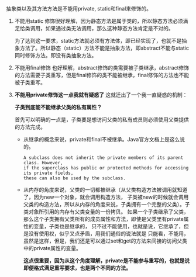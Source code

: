 抽象类以及其方法方法是不能用private, static和final来修饰的。
1. 不能用static 修饰很好理解，因为静态方法是属于类的，所以静态方法必须满足给类调用，如果通过类无法调用，那么这种静态方法肯定是不对的。

   为了达到这一要求，static方法就必须有方法体，即已经实现了，也就不是抽象方法了。所以静态（static）方法不能是抽象方法，即abstract不能与static同时修饰方法。即没有类抽象方法。

2. 不能用final修饰 也好理解，abstract修饰的类需要被子类继承，abstract修饰的方法需要子类重写，但是final修饰的类不能被继承，final修饰的方法也不能被子类重写。
3. **不能用private修饰这一点我就有疑惑了** 这就迁出了一个我一直疑惑的机制：

   **子类到底能不能继承父类的私有属性？**

   首先可以明确的一点是，子类要是想访问父类的私有成员则必须使用父类提供的方法完成。
   - 从继承的概念来说，private和final不被继承。Java官方文档上是这么说的。
     ```
     A subclass does not inherit the private members of its parent class. However,
     if the superclass has public or protected methods for accessing its private fields,
     these can also be used by the subclass.
     ```
     
   - 从内存的角度来说，父类的一切都被继承（从父类构造方法被调用就知道了，因为new一个对象，就会调用构造方法，
     子类被new的时候就会调用父类的构造方法，所以从内存的角度来说，子类拥有一个完整的父类）。子类对象所引用的内存有父类变量的一份拷贝。
     如果一个子类继承了父类，那么这个子类拥有父类所有的成员属性和方法，即使是父类里有private属性的变量，子类也是继承的，
     只不过不能使用，也就是说，它继承了，但是没有使用权，似乎又点矛盾，用我们通俗的说法就是
     只能看，不能用，虽然是这样，但是，我们还是可以通过set和get的方法来间接的访问父类中的private属性的变量。

     **这点很重要，因为从这个角度理解，private是不能参与重写的，也就是说即便格式满足重写要求，也是两个不同的方法。**
     


